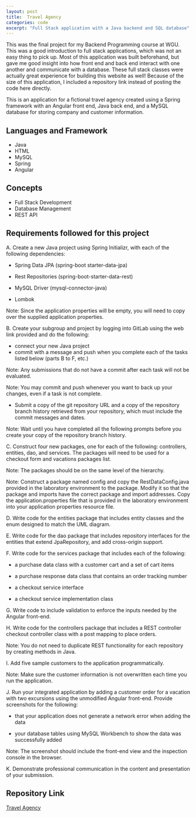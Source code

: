 ```yaml
---
layout: post
title:  Travel Agency
categories: code
excerpt: "Full Stack application with a Java backend and SQL database" 
---
```

This was the final project for my Backend Programming course at WGU. This was a good introduction to full stack applications, which was not an easy thing to pick up. Most of this application was built beforehand, but gave me good insight into how front end and back end interact with one another and communicate with a database. These full stack classes were actually great experience for building this website as well! Because of the size of this application, I included a repository link instead of posting the code here directly.

This is an application for a fictional travel agency created using a Spring framework with an Angular front end, Java back end, and a MySQL database for storing company and customer information.

<h2>Languages and Framework</h2>

- Java
- HTML
- MySQL
- Spring
- Angular

<h2>Concepts</h2>

- Full Stack Development
- Database Management
- REST API

<h2>Requirements followed for this project</h2>

A.   Create a new Java project using Spring Initializr, with each of the following dependencies:

  - Spring Data JPA (spring-boot starter-data-jpa)

  - Rest Repositories (spring-boot-starter-data-rest)

  - MySQL Driver (mysql-connector-java)

  - Lombok

Note: Since the application properties will be empty, you will need to copy over the supplied application properties.

B.   Create your subgroup and project by logging into GitLab using the web link provided and do the following:

  - connect your new Java project
  - commit with a message and push when you complete each of the tasks listed below (parts B to F, etc.)

Note: Any submissions that do not have a commit after each task will not be evaluated.

Note: You may commit and push whenever you want to back up your changes, even if a task is not complete.

  - Submit a copy of the git repository URL and a copy of the repository branch history retrieved from your repository, which must include the commit messages and dates.

Note: Wait until you have completed all the following prompts before you create your copy of the repository branch history.

C.   Construct four new packages, one for each of the following: controllers, entities, dao, and services. The packages will need to be used for a checkout form and vacations packages list.

Note: The packages should be on the same level of the hierarchy.

Note: Construct a package named config and copy the RestDataConfig.java provided in the laboratory environment to the package. Modify it so that the package and imports have the correct package and import addresses. Copy the application.properties file that is provided in the laboratory environment into your application properties resource file.

D.   Write code for the entities package that includes entity classes and the enum designed to match the UML diagram.

E.   Write code for the dao package that includes repository interfaces for the entities that extend JpaRepository, and add cross-origin support.

F.   Write code for the services package that includes each of the following:

  - a purchase data class with a customer cart and a set of cart items

  - a purchase response data class that contains an order tracking number

  - a checkout service interface

  - a checkout service implementation class

G.   Write code to include validation to enforce the inputs needed by the Angular front-end.

H.   Write code for the controllers package that includes a REST controller checkout controller class with a post mapping to place orders.

Note: You do not need to duplicate REST functionality for each repository by creating methods in Java.

I.   Add five sample customers to the application programmatically.

Note: Make sure the customer information is not overwritten each time you run the application.

J.   Run your integrated application by adding a customer order for a vacation with two excursions using the unmodified Angular front-end. Provide screenshots for the following:

  - that your application does not generate a network error when adding the data

  - your database tables using MySQL Workbench to show the data was successfully added

Note: The screenshot should include the front-end view and the inspection console in the browser.

K.   Demonstrate professional communication in the content and presentation of your submission.

<h2>Repository Link</h2>
<a href="https://github.com/tlkroll/TravelAgency">Travel Agency</a>